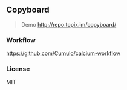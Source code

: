 
Copyboard
------

> Demo http://repo.topix.im/copyboard/

### Workflow

https://github.com/Cumulo/calcium-workflow

### License

MIT
